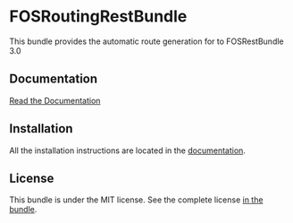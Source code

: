 FOSRoutingRestBundle
=============

This bundle provides the automatic route generation for to FOSRestBundle 3.0

Documentation
-------------

[Read the Documentation](Resources/doc)

Installation
------------

All the installation instructions are located in the [documentation](Resources/doc/1-setting_up_the_bundle.rst).

License
-------

This bundle is under the MIT license. See the complete license [in the bundle](LICENSE).

